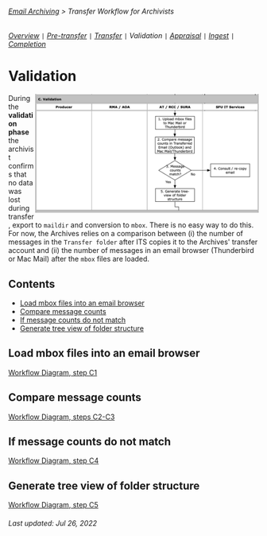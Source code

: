 ###### [Email Archiving](../README.md) > Transfer Workflow for Archivists
###### [Overview](overview.md) `|` [Pre-transfer](pre-transfer.md) `|` [Transfer](transfer.md) `|` Validation `|` [Appraisal](appraisal.md) `|` [Ingest](ingest.md) `|` [Completion](completion.md)

# Validation
<img align="right" width = "450" src="../images/workflow-phaseC.png">

During the **validation phase** the archivist confirms that no data was lost during transfer, export to `maildir` and conversion to `mbox`. There is no easy way to do this. For now, the Archives relies on a comparison between (i) the number of messages in the `Transfer folder` after ITS copies it to the Archives' transfer account and (ii) the number of messages in an email browser (Thunderbird or Mac Mail) after the `mbox` files are loaded.

## Contents
- [Load mbox files into an email browser](#load-mbox-files-into-an-email-browser)
- [Compare message counts](#compare-message-counts)
- [If message counts do not match](#if-message-counts-do-not-match)
- [Generate tree view of folder structure](#generate-tree-view-of-folder-structure)

## Load mbox files into an email browser
[Workflow Diagram, step C1](../images/transfer-workflow.png)


## Compare message counts
[Workflow Diagram, steps C2-C3](../images/transfer-workflow.png)


## If message counts do not match
[Workflow Diagram, step C4](../images/transfer-workflow.png)



## Generate tree view of folder structure
[Workflow Diagram, step C5](../images/transfer-workflow.png)



###### Last updated: Jul 26, 2022
